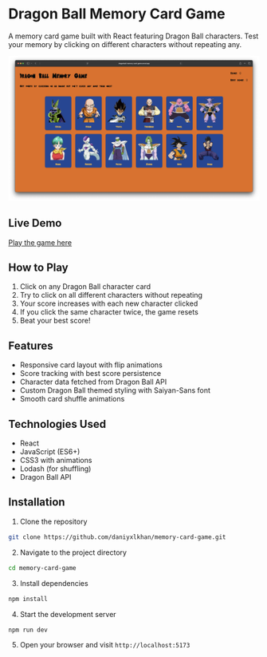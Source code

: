 # Dragon Ball Memory Card Game

A memory card game built with React featuring Dragon Ball characters. Test your memory by clicking on different characters without repeating any.

![Game Preview](src/assets/preview-image.png)

## Live Demo

[Play the game here](https://dragonball-memory-card-game.vercel.app/)

## How to Play

1. Click on any Dragon Ball character card
2. Try to click on all different characters without repeating
3. Your score increases with each new character clicked
4. If you click the same character twice, the game resets
5. Beat your best score!

## Features

- Responsive card layout with flip animations
- Score tracking with best score persistence
- Character data fetched from Dragon Ball API
- Custom Dragon Ball themed styling with Saiyan-Sans font
- Smooth card shuffle animations

## Technologies Used

- React
- JavaScript (ES6+)
- CSS3 with animations
- Lodash (for shuffling)
- Dragon Ball API

## Installation

1. Clone the repository
```bash
git clone https://github.com/daniyxlkhan/memory-card-game.git
```

2. Navigate to the project directory
```bash
cd memory-card-game
```

3. Install dependencies
```bash
npm install
```

4. Start the development server
```bash
npm run dev
```

5. Open your browser and visit `http://localhost:5173`

